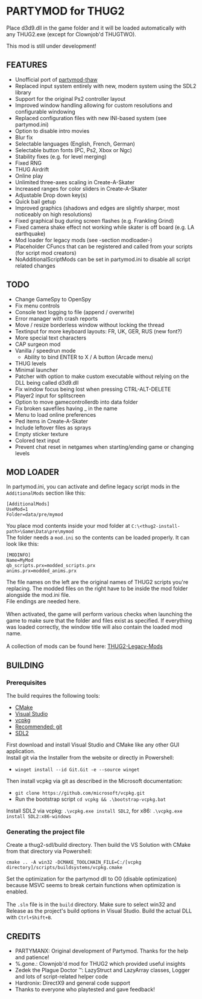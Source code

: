 # PARTYMOD for THUG2

Place d3d9.dll in the game folder and it will be loaded automatically with any THUG2.exe (except for Clownjob'd THUGTWO).<br>

This mod is still under development!

## FEATURES

- Unofficial port of [partymod-thaw](https://github.com/PARTYMANX/partymod-thaw)
- Replaced input system entirely with new, modern system using the SDL2 library
- Support for the original Ps2 controller layout
- Improved window handling allowing for custom resolutions and configurable windowing
- Replaced configuration files with new INI-based system (see partymod.ini)
- Option to disable intro movies
- Blur fix
- Selectable languages (English, French, German)
- Selectable button fonts (PC, Ps2, Xbox or Ngc)
- Stability fixes (e.g. for level merging)
- Fixed RNG
- THUG Airdrift
- Online play
- Unlimited three-axes scaling in Create-A-Skater
- Increased ranges for color sliders in Create-A-Skater
- Adjustable Drop down key(s)
- Quick bail getup
- Improved graphics (shadows and edges are slightly sharper, most noticeably on high resolutions)
- Fixed graphical bug during screen flashes (e.g. Frankling Grind)
- Fixed camera shake effect not working while skater is off board (e.g. LA earthquake)
- Mod loader for legacy mods (see -section modloader-)
- Placeholder CFuncs that can be registered and called from your scripts (for script mod creators)
- NoAdditionalScriptMods can be set in partymod.ini to disable all script related changes 

## TODO

- Change GameSpy to OpenSpy
- Fix menu controls
- Console text logging to file (append / overwrite)
- Error manager with crash reports
- Move / resize borderless window without locking the thread
- Textinput for more keyboard layouts: FR, UK, GER, RUS (new font?)
- More special text characters
- CAP surgeon mod
- Vanilla / speedrun mode
  - Ability to bind ENTER to X / A button (Arcade menu)
- THUG levels
- Minimal launcher
- Patcher with option to make custom executable without relying on the DLL being called d3d9.dll
- Fix window focus being lost when pressing CTRL-ALT-DELETE
- Player2 input for splitscreen
- Option to move gamecontrollerdb into data folder
- Fix broken savefiles having _ in the name
- Menu to load online preferences
- Ped items in Create-A-Skater
- Include leftover files as sprays
- Empty sticker texture
- Colored text input
- Prevent chat reset in netgames when starting/ending game or changing levels

## MOD LOADER

In partymod.ini, you can activate and define legacy script mods in the `AdditionalMods` section like this:
```
[AdditionalMods]
UseMod=1
Folder=data/pre/mymod
```
You place mod contents inside your mod folder at `C:\<thug2-install-path>\Game\Data\pre\mymod`<br>
The folder needs a `mod.ini` so the contents can be loaded properly. It can look like this:
```
[MODINFO]
Name=MyMod
qb_scripts.prx=modded_scripts.prx
anims.prx=modded_anims.prx
```
The file names on the left are the original names of THUG2 scripts you're replacing. The modded files on the right have to be inside the mod folder alongside the mod.ini file.<br>
File endings are needed here.<br><br>
When activated, the game will perform various checks when launching the game to make sure that the folder and files exist as specified. If everything was loaded correctly, the window title will also contain the loaded mod name.
<br><br>
A collection of mods can be found here: [THUG2-Legacy-Mods](https://github.com/atljp/THUG2-Legacy-Mods)

## BUILDING

### Prerequisites
The build requires the following tools:
- [CMake](https://cmake.org/)
- [Visual Studio](https://visualstudio.microsoft.com/)
- [vcpkg](https://learn.microsoft.com/en-us/vcpkg/get_started/get-started?pivots=shell-cmd)
- [Recommended: git](https://git-scm.com/download/win)
- [SDL2](https://www.libsdl.org/)

First download and install Visual Studio and CMake like any other GUI application.<br>
Install git via the Installer from the website or directly in Powershell:
- `winget install --id Git.Git -e --source winget`

Then install vcpkg via git as described in the Microsoft documentation:
- `git clone https://github.com/microsoft/vcpkg.git`
- Run the bootstrap script `cd vcpkg && .\bootstrap-vcpkg.bat`

Install SDL2 via vcpkg: `.\vcpkg.exe install SDL2`, for x86: `.\vcpkg.exe install SDL2:x86-windows`

### Generating the project file
Create a thug2-sdl/build directory. Then build the VS Solution with CMake from that directory via Powershell:
```
cmake .. -A win32 -DCMAKE_TOOLCHAIN_FILE=C:/[vcpkg directory]/scripts/buildsystems/vcpkg.cmake
```
Set the optimization for the partymod dll to O0 (disable optimization) because MSVC seems to break certain functions when optimization is enabled.
<br><br>
The `.sln` file is in the `build` directory. Make sure to select win32 and Release as the project's build options in Visual Studio. Build the actual DLL with `Ctrl+Shift+B`.

## CREDITS

- PARTYMANX: Original development of Partymod. Thanks for the help and patience!
- %.gone.: Clownjob'd mod for THUG2 which provided useful insights
- Zedek the Plague Doctor ™: LazyStruct and LazyArray classes, Logger and lots of script-related helper code
- Hardronix: DirectX9 and general code support
- Thanks to everyone who playtested and gave feedback!